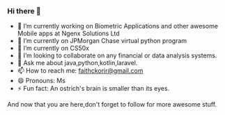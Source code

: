 ### Hi there 👋
- 🔭 I’m currently working on  Biometric Applications and other awesome Mobile apps at Ngenx Solutions Ltd
- 🌱 I’m currently on JPMorgan Chase virtual python program
- 🌱 I’m currently on CS50x
- 👯 I’m looking to collaborate on  any financial or data analysis systems.
- 💬 Ask me about java,python,kotlin,laravel.
- 📫 How to reach me: faithckorir@gmail.com
- 😄 Pronouns: Ms
- ⚡ Fun fact: An ostrich's brain is smaller than its eyes.

And now that you are here,don't forget to follow for more awesome stuff.

